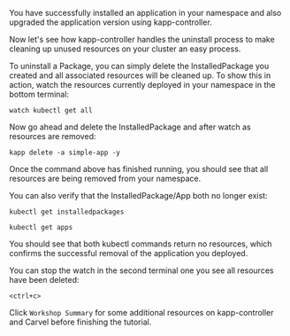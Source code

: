 You have successfully installed an application in your namespace 
and also upgraded the application version using kapp-controller. 

Now let's see how kapp-controller handles the uninstall process 
to make cleaning up unused resources on your cluster an easy process.

To uninstall a Package, you can simply delete the InstalledPackage you 
created and all associated resources will be cleaned up. To show this 
in action, watch the resources currently deployed in your namespace in 
the bottom terminal:

```execute-2
watch kubectl get all
```

Now go ahead and delete the InstalledPackage and after watch as resources 
are removed:

```execute-1
kapp delete -a simple-app -y
```

Once the command above has finished running, you should see that all 
resources are being removed from your namespace.

You can also verify that the InstalledPackage/App both no longer exist:

```execute-1
kubectl get installedpackages
```

```execute-1
kubectl get apps
```

You should see that both kubectl commands return no resources, which confirms the 
successful removal of the application you deployed.


You can stop the watch in the second terminal one you see all resources have been 
deleted:

```execute-2
<ctrl+c>
```

Click `Workshop Summary` for some additional resources on kapp-controller and Carvel 
before finishing the tutorial.
